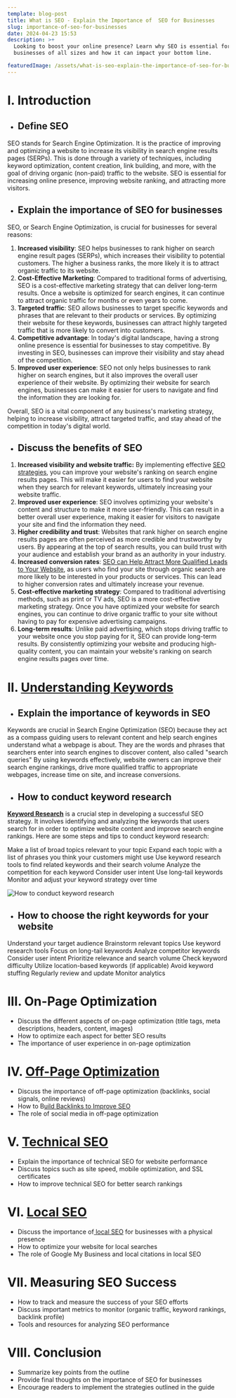 ```yaml
---
template: blog-post
title: What is SEO - Explain the Importance of  SEO for Businesses
slug: importance-of-seo-for-businesses
date: 2024-04-23 15:53
description: >+
  Looking to boost your online presence? Learn why SEO is essential for
  businesses of all sizes and how it can impact your bottom line.

featuredImage: /assets/what-is-seo-explain-the-importance-of-seo-for-businesses.png
---
```

# I. Introduction

* ## Define SEO

SEO stands for Search Engine Optimization. It is the practice of improving and optimizing a website to increase its visibility in search engine results pages (SERPs). This is done through a variety of techniques, including keyword optimization, content creation, link building, and more, with the goal of driving organic (non-paid) traffic to the website. SEO is essential for increasing online presence, improving website ranking, and attracting more visitors.

* ## Explain the importance of SEO for businesses

SEO, or Search Engine Optimization, is crucial for businesses for several reasons:

1. **Increased visibility**: SEO helps businesses to rank higher on search engine result pages (SERPs), which increases their visibility to potential customers. The higher a business ranks, the more likely it is to attract organic traffic to its website.
2. **Cost-Effective Marketing**: Compared to traditional forms of advertising, SEO is a cost-effective marketing strategy that can deliver long-term results. Once a website is optimized for search engines, it can continue to attract organic traffic for months or even years to come.
3. **Targeted traffic**: SEO allows businesses to target specific keywords and phrases that are relevant to their products or services. By optimizing their website for these keywords, businesses can attract highly targeted traffic that is more likely to convert into customers.
4. **Competitive advantage**: In today's digital landscape, having a strong online presence is essential for businesses to stay competitive. By investing in SEO, businesses can improve their visibility and stay ahead of the competition.
5. **Improved user experience**: SEO not only helps businesses to rank higher on search engines, but it also improves the overall user experience of their website. By optimizing their website for search engines, businesses can make it easier for users to navigate and find the information they are looking for.

Overall, SEO is a vital component of any business's marketing strategy, helping to increase visibility, attract targeted traffic, and stay ahead of the competition in today's digital world.

* ## Discuss the benefits of SEO

1. **Increased visibility and website traffic:** By implementing effective [SEO strategies](https://blogs.digitaldhyanaa.com/effective-ways-to-build-backlinks-and-benefits-for-off-page-seo), you can improve your website's ranking on search engine results pages. This will make it easier for users to find your website when they search for relevant keywords, ultimately increasing your website traffic.
2. **Improved user experience**: SEO involves optimizing your website's content and structure to make it more user-friendly. This can result in a better overall user experience, making it easier for visitors to navigate your site and find the information they need.
3. **Higher credibility and trust**: Websites that rank higher on search engine results pages are often perceived as more credible and trustworthy by users. By appearing at the top of search results, you can build trust with your audience and establish your brand as an authority in your industry.
4. **Increased conversion rates**: [SEO can Help Attract More Qualified Leads to Your Website](https://digitaldhyanaa.blogspot.com/2024/03/what-are-most-important-seo-trends-for.html), as users who find your site through organic search are more likely to be interested in your products or services. This can lead to higher conversion rates and ultimately increase your revenue.
5. **Cost-effective marketing strategy**: Compared to traditional advertising methods, such as print or TV ads, SEO is a more cost-effective marketing strategy. Once you have optimized your website for search engines, you can continue to drive organic traffic to your site without having to pay for expensive advertising campaigns.
6. **Long-term results**: Unlike paid advertising, which stops driving traffic to your website once you stop paying for it, SEO can provide long-term results. By consistently optimizing your website and producing high-quality content, you can maintain your website's ranking on search engine results pages over time.

# II. [Understanding Keywords](https://blogs.digitaldhyanaa.com/importance-of-keyword-research-in-seo)

* ## Explain the importance of keywords in SEO

Keywords are crucial in Search Engine Optimization (SEO) because they act as a compass guiding users to relevant content and help search engines understand what a webpage is about. They are the words and phrases that searchers enter into search engines to discover content, also called "search queries" By using keywords effectively, website owners can improve their search engine rankings, drive more qualified traffic to appropriate webpages, increase time on site, and increase conversions.

* ## How to conduct keyword research

**[Keyword Research](https://blogs.digitaldhyanaa.com/importance-of-keyword-research-in-seo)** is a crucial step in developing a successful SEO strategy. It involves identifying and analyzing the keywords that users search for in order to optimize website content and improve search engine rankings. Here are some steps and tips to conduct keyword research:

Make a list of broad topics relevant to your topic
Expand each topic with a list of phrases you think your customers might use
Use keyword research tools to find related keywords and their search volume
Analyze the competition for each keyword
Consider user intent
Use long-tail keywords
Monitor and adjust your keyword strategy over time

![How to conduct keyword research](/assets/google-keyword-planner.png "How to conduct keyword research")

* ## How to choose the right keywords for your website

Understand your target audience
Brainstorm relevant topics
Use keyword research tools
Focus on long-tail keywords
Analyze competitor keywords
Consider user intent
Prioritize relevance and search volume
Check keyword difficulty
Utilize location-based keywords (if applicable)
Avoid keyword stuffing
Regularly review and update
Monitor analytics

# III. On-Page Optimization

* Discuss the different aspects of on-page optimization (title tags, meta descriptions, headers, content, images)
* How to optimize each aspect for better SEO results
* The importance of user experience in on-page optimization

# IV. [Off-Page Optimization](https://blogs.digitaldhyanaa.com/off-page-seo-techniques)

* Discuss the importance of off-page optimization (backlinks, social signals, online reviews)
* How to B[uild Backlinks to Improve SEO](https://blogs.digitaldhyanaa.com/effective-ways-to-build-backlinks-and-benefits-for-off-page-seo)
* The role of social media in off-page optimization

# V. [Technical SEO](https://seowithgaurangparekh.blogspot.com/2024/03/what-is-technical-seo-getting-started.html)

* Explain the importance of technical SEO for website performance
* Discuss topics such as site speed, mobile optimization, and SSL certificates
* How to improve technical SEO for better search rankings

# VI. [Local SEO](https://digitaldhyanaa.blogspot.com/2024/04/what-are-some-effective-ways-to-acquire.html)

* Discuss the importance of[ local SEO](https://seowithgaurangparekh.blogspot.com/2024/04/how-can-local-businesses-improve-their.html) for businesses with a physical presence
* How to optimize your website for local searches
* The role of Google My Business and local citations in local SEO

# VII. Measuring SEO Success

* How to track and measure the success of your SEO efforts
* Discuss important metrics to monitor (organic traffic, keyword rankings, backlink profile)
* Tools and resources for analyzing SEO performance

# VIII. Conclusion

* Summarize key points from the outline
* Provide final thoughts on the importance of SEO for businesses
* Encourage readers to implement the strategies outlined in the guide